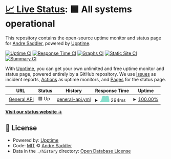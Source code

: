 # [📈 Live Status](https://Rehkloos.github.io/api-status): <!--live status--> **🟩 All systems operational**

This repository contains the open-source uptime monitor and status page for [Andre Saddler](rehkloos.com), powered by [Upptime](https://github.com/upptime/upptime).

[![Uptime CI](https://github.com/Rehkloos/api-status/workflows/Uptime%20CI/badge.svg)](https://github.com/Rehkloos/api-status/actions?query=workflow%3A%22Uptime+CI%22)
[![Response Time CI](https://github.com/Rehkloos/api-status/workflows/Response%20Time%20CI/badge.svg)](https://github.com/Rehkloos/api-status/actions?query=workflow%3A%22Response+Time+CI%22)
[![Graphs CI](https://github.com/Rehkloos/api-status/workflows/Graphs%20CI/badge.svg)](https://github.com/Rehkloos/api-status/actions?query=workflow%3A%22Graphs+CI%22)
[![Static Site CI](https://github.com/Rehkloos/api-status/workflows/Static%20Site%20CI/badge.svg)](https://github.com/Rehkloos/api-status/actions?query=workflow%3A%22Static+Site+CI%22)
[![Summary CI](https://github.com/Rehkloos/api-status/workflows/Summary%20CI/badge.svg)](https://github.com/Rehkloos/api-status/actions?query=workflow%3A%22Summary+CI%22)

With [Upptime](https://upptime.js.org), you can get your own unlimited and free uptime monitor and status page, powered entirely by a GitHub repository. We use [Issues](https://github.com/Rehkloos/api-status/issues) as incident reports, [Actions](https://github.com/Rehkloos/api-status/actions) as uptime monitors, and [Pages](https://Rehkloos.github.io/api-status) for the status page.

<!--start: status pages-->
<!-- This summary is generated by Upptime (https://github.com/upptime/upptime) -->
<!-- Do not edit this manually, your changes will be overwritten -->
<!-- prettier-ignore -->
| URL | Status | History | Response Time | Uptime |
| --- | ------ | ------- | ------------- | ------ |
| <img alt="" src="https://favicons.githubusercontent.com/api.axsddlr.xyz" height="13"> [General API](https://api.axsddlr.xyz/) | 🟩 Up | [general-api.yml](https://github.com/axsddlr/api-status/commits/HEAD/history/general-api.yml) | <details><summary><img alt="Response time graph" src="./graphs/general-api/response-time-week.png" height="20"> 294ms</summary><br><a href="https://status.axsddlr.xyz/history/general-api"><img alt="Response time 361" src="https://img.shields.io/endpoint?url=https%3A%2F%2Fraw.githubusercontent.com%2Faxsddlr%2Fapi-status%2FHEAD%2Fapi%2Fgeneral-api%2Fresponse-time.json"></a><br><a href="https://status.axsddlr.xyz/history/general-api"><img alt="24-hour response time 120" src="https://img.shields.io/endpoint?url=https%3A%2F%2Fraw.githubusercontent.com%2Faxsddlr%2Fapi-status%2FHEAD%2Fapi%2Fgeneral-api%2Fresponse-time-day.json"></a><br><a href="https://status.axsddlr.xyz/history/general-api"><img alt="7-day response time 294" src="https://img.shields.io/endpoint?url=https%3A%2F%2Fraw.githubusercontent.com%2Faxsddlr%2Fapi-status%2FHEAD%2Fapi%2Fgeneral-api%2Fresponse-time-week.json"></a><br><a href="https://status.axsddlr.xyz/history/general-api"><img alt="30-day response time 347" src="https://img.shields.io/endpoint?url=https%3A%2F%2Fraw.githubusercontent.com%2Faxsddlr%2Fapi-status%2FHEAD%2Fapi%2Fgeneral-api%2Fresponse-time-month.json"></a><br><a href="https://status.axsddlr.xyz/history/general-api"><img alt="1-year response time 361" src="https://img.shields.io/endpoint?url=https%3A%2F%2Fraw.githubusercontent.com%2Faxsddlr%2Fapi-status%2FHEAD%2Fapi%2Fgeneral-api%2Fresponse-time-year.json"></a></details> | <details><summary><a href="https://status.axsddlr.xyz/history/general-api">100.00%</a></summary><a href="https://status.axsddlr.xyz/history/general-api"><img alt="All-time uptime 95.43%" src="https://img.shields.io/endpoint?url=https%3A%2F%2Fraw.githubusercontent.com%2Faxsddlr%2Fapi-status%2FHEAD%2Fapi%2Fgeneral-api%2Fuptime.json"></a><br><a href="https://status.axsddlr.xyz/history/general-api"><img alt="24-hour uptime 100.00%" src="https://img.shields.io/endpoint?url=https%3A%2F%2Fraw.githubusercontent.com%2Faxsddlr%2Fapi-status%2FHEAD%2Fapi%2Fgeneral-api%2Fuptime-day.json"></a><br><a href="https://status.axsddlr.xyz/history/general-api"><img alt="7-day uptime 100.00%" src="https://img.shields.io/endpoint?url=https%3A%2F%2Fraw.githubusercontent.com%2Faxsddlr%2Fapi-status%2FHEAD%2Fapi%2Fgeneral-api%2Fuptime-week.json"></a><br><a href="https://status.axsddlr.xyz/history/general-api"><img alt="30-day uptime 93.99%" src="https://img.shields.io/endpoint?url=https%3A%2F%2Fraw.githubusercontent.com%2Faxsddlr%2Fapi-status%2FHEAD%2Fapi%2Fgeneral-api%2Fuptime-month.json"></a><br><a href="https://status.axsddlr.xyz/history/general-api"><img alt="1-year uptime 95.43%" src="https://img.shields.io/endpoint?url=https%3A%2F%2Fraw.githubusercontent.com%2Faxsddlr%2Fapi-status%2FHEAD%2Fapi%2Fgeneral-api%2Fuptime-year.json"></a></details>

<!--end: status pages-->

[**Visit our status website →**](https://Rehkloos.github.io/api-status)

## 📄 License

- Powered by: [Upptime](https://github.com/upptime/upptime)
- Code: [MIT](./LICENSE) © [Andre Saddler](rehkloos.com)
- Data in the `./history` directory: [Open Database License](https://opendatacommons.org/licenses/odbl/1-0/)
